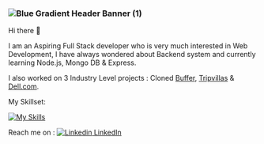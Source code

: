 ### ![Blue Gradient Header Banner (1)](https://user-images.githubusercontent.com/112754832/215061523-7e21b628-bc42-418e-98cf-e58bb3912026.png)

Hi there 👋

I am an Aspiring Full Stack developer who is very much interested in Web Development, I have always wondered about Backend system and currently learning Node.js, Mongo DB & Express. 

I also worked on 3 Industry Level projects : 
Cloned [Buffer](https://symphonious-beijinho-ddb7b9.netlify.app/), [Tripvillas](https://lustrous-quokka-d5e991.netlify.app/) & [Dell.com](https://snazzy-gelato-c02112.netlify.app/). 


My Skillset:

   [![My Skills](https://skillicons.dev/icons?i=js,html,css,express,mongodb,nodejs)](https://skillicons.dev)
   

  Reach me on :
    [![Linkedin](https://i.stack.imgur.com/gVE0j.png) LinkedIn](https://www.linkedin.com/in/dhaanu/)
     &nbsp;




<!--
**DhaanuI/DhaanuI** is a ✨ _special_ ✨ repository because its `README.md` (this file) appears on your GitHub profile.

Here are some ideas to get you started:


- 🌱 I’m currently learning Node 
- 👯 I’m looking to collaborate on ...
- 🤔 I’m looking for help with ...
- 💬 Ask me about ...
- 📫 How to reach me: ...
- 😄 Pronouns: ...
- ⚡ Fun fact: ...
-->
